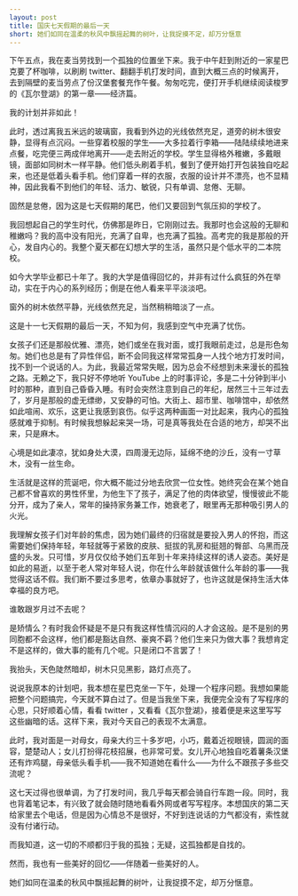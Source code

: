 ```yaml
---
layout: post
title: 国庆七天假期的最后一天
short: 她们如同在温柔的秋风中飘摇起舞的树叶，让我捉摸不定，却万分惬意
---
```


下午五点，我在麦当劳找到一个孤独的位置坐下来。我于中午赶到附近的一家星巴克要了杯咖啡，以刷刷 twitter、翻翻手机打发时间，直到大概三点的时候离开，去到隔壁的麦当劳点了份汉堡套餐充作午餐。匆匆吃完，便打开手机继续阅读梭罗的《瓦尔登湖》的第一章——经济篇。

我的计划并非如此！

此时，透过离我五米远的玻璃窗，我看到外边的光线依然充足，道旁的树木很安静，显得有点沉闷。一些穿着校服的学生——大多拉着行李箱——陆陆续续地进来点餐，吃完便三两成伴地离开——走去附近的学校。学生显得格外稚嫩，多戴眼镜，面部如同树木一样平静。他们低头刷着手机，餐到了便开始打开包装独自吃起来，也还是低着头看手机。他们穿着一样的衣服，衣服的设计并不漂亮，也不显精神，因此我看不到他们的年轻、活力、敏锐，只有单调、怠倦、无聊。

固然是怠倦，因为这是七天假期的尾巴，他们又要回到气氛压抑的学校了。

我回想起自己的学生时代，仿佛那是昨日，它刚刚过去。我那时也会这般的无聊和稚嫩吗？我的高中没有阳光，充满了自卑，也充满了孤独。高考完的我是那般的开心，发自内心的。我整个夏天都在幻想大学的生活，虽然只是个低水平的二本院校。

如今大学毕业都已十年了。我的大学是值得回忆的，并非有过什么疯狂的外在举动，实在于内心的系列经历；倒是在他人看来平平淡淡吧。

窗外的树木依然平静，光线依然充足，当然稍稍暗淡了一点。

这是十一七天假期的最后一天，不知为何，我感到空气中充满了忧伤。

女孩子们还是那般优雅、漂亮，她们或坐在我对面，或打我眼前走过，总是形色匆匆。她们也总是有了异性伴侣，断不会同我这样常常孤身一人找个地方打发时间，找不到一个说话的人。为此，我最近常常失眠，因为总会不经想到未来漫长的孤独之路。无赖之下，我只好不停地听 YouTube 上的时事评论，多是二十分钟到半小时的那种，直到自己昏昏入睡。有时会突然注意到自己的年纪，居然三十三年过去了，岁月是那般的虚无缥缈，又安静的可怕。大街上、超市里、咖啡馆中，却依然如此喧闹、欢乐，这更让我感到哀伤。似乎这两种画面一对比起来，我内心的孤独感就难于抑制。有时候我想躲起来哭一场，可是真等我处在合适的地方，却哭不出来，只是麻木。

心境是如此凄凉，犹如身处大漠，四周漫无边际，延绵不绝的沙丘，没有一寸草木，没有一丝生命。

生活就是这样的荒诞吧，你大概不能过分地去欣赏一位女性。她终究会在某个她自己都不曾喜欢的男性怀里，为他生下了孩子，满足了他的肉体欲望，慢慢彼此不能分开，成为了亲人，常年的操持家务兼工作，她衰老了，眼里再无那种吸引男人的火光。

我理解女孩子们对年龄的焦虑，因为她们最终的归宿就是要投入男人的怀抱，而这需要她们保持年轻，年轻就等于紧致的皮肤、挺拔的乳房和挺翘的臀部、乌黑而茂盛的头发。只可惜，岁月仅仅给予她们五年到十年来持续这样的诱人姿态。美好是如此的易逝，以至于老人常对年轻人说，你在什么年龄就该做什么年龄的事——我觉得这话不假。我们断不要过多思考，依章办事就好了，也许这就是保持生活大体幸福的良方吧。

谁敢跟岁月过不去呢？

是矫情么？有时我会怀疑是不是只有我这样性情沉闷的人才会这般。是不是别的男同胞都不会这样，他们都是豁达自然、豪爽不羁？他们生来只为做大事？我想肯定不是这样的，做大事的能有几个呢。只是闭口不言罢了！

我抬头，天色陡然暗却，树木只见黑影，路灯点亮了。

说说我原本的计划吧，我本想在星巴克坐一下午，处理一个程序问题。我想如果能把整个问题搞完，今天就不算白过了。但是当我坐下来，我便完全没有了写程序的心思，只好顺着心情，看看 twitter ，又看看《瓦尔登湖》，接着便是来这里写写这些幽暗的话。这样下来，我对今天自己的表现不太满意。

此时，我对面是一对母女，母亲大约三十多岁吧，小巧，戴着近视眼镜，圆润的面容，楚楚动人；女儿打扮得花枝招展，也非常可爱。女儿开心地独自吃着薯条汉堡还有炸鸡腿，母亲低头看手机——我不知道她在看什么——为什么不跟孩子多些交流呢？

这七天过得也很单调，为了打发时间，我几乎每天都会骑自行车跑一段。同时，我也背着笔记本，有兴致了就会随时随地看看外网或者写写程序。本想国庆的第二天给家里去个电话，但是因为心情总不是很好，不好到连说话的力气都没有，索性就没有付诸行动。

而我知道，这一切的不顺都归于我的孤独；无疑，这孤独都是自找的。

然而，我也有一些美好的回忆——伴随着一些美好的人。

她们如同在温柔的秋风中飘摇起舞的树叶，让我捉摸不定，却万分惬意。